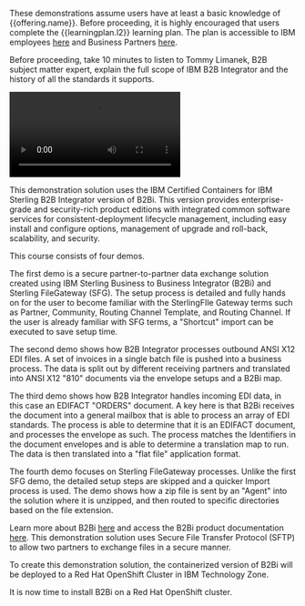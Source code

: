 These demonstrations assume users have at least a basic knowledge of {{offering.name}}. Before proceeding, it is highly encouraged that users complete the {{learningplan.l2}} learning plan. The plan is accessible to IBM employees <a href="https://yourlearning.ibm.com/activity/PLAN-C22C127B3AEC" target="_blank">here</a> and Business Partners <a href="https://learn.ibm.com/course/view.php?id=11891" target="_blank">here</a>.

Before proceeding, take 10 minutes to listen to Tommy Limanek, B2B subject matter expert, explain the full scope of IBM B2B Integrator and the history of all the standards it supports.

![type:video](./_videos/B2BIntegratorExplained.mp4)

This demonstration solution uses the IBM Certified Containers for IBM Sterling B2B Integrator version of B2Bi. This version provides enterprise-grade and security-rich product editions with integrated common software services for consistent-deployment lifecycle management, including easy install and configure options, management of upgrade and roll-back, scalability, and security.

This course consists of four demos.

The first demo is a secure partner-to-partner data exchange solution created using IBM Sterling Business to Business Integrator (B2Bi) and Sterling FileGateway (SFG).  The setup process is detailed and fully hands on for the user to become familiar with the SterlingFIle Gateway terms such as Partner, Community, Routing Channel Template, and Routing Channel.  If the user is already familiar with SFG terms, a "Shortcut" import can be executed to save setup time. 

The second demo shows how B2B Integrator processes outbound ANSI X12 EDI files.  A set of invoices in a single batch file is pushed into a business process.  The data is split out by different receiving partners and translated into ANSI X12 "810" documents via the envelope setups and a B2Bi map.  

The third demo shows how B2B Integrator handles incoming EDI data, in this case an EDIFACT "ORDERS" document.  A key here is that B2Bi receives the document into a general mailbox that is able to process an array of EDI standards.  The process is able to determine that it is an EDIFACT document, and processes the envelope as such.   The process matches the Identifiers in the document envelopes and is able to determine a translation map to run.  The data is then translated into a "flat file" application format.  

The fourth demo focuses on Sterling FileGateway processes.  Unlike the first SFG demo, the detailed setup steps are skipped and a quicker Import process is used.  The demo shows how a zip file is sent by an "Agent" into the solution where it is unzipped, and then routed to specific directories based on the file extension. 

Learn more about B2Bi <a href="https://www.ibm.com/products/b2b-integrator" target="_blank">here</a> and access the B2Bi product documentation <a href="https://www.ibm.com/docs/en/b2b-integrator/6.1.2?topic=overview-introduction-sterling-b2b-integrator" target="_blank">here</a>. This demonstration solution uses Secure File Transfer Protocol (SFTP) to allow two partners to exchange files in a secure manner.

To create this demonstration solution, the containerized version of B2Bi will be deployed to a Red Hat OpenShift Cluster in IBM Technology Zone.

It is now time to install B2Bi on a Red Hat OpenShift cluster.
